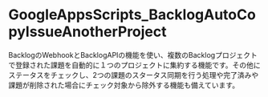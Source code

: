 # GoogleAppsScripts_BacklogAutoCopyIssueAnotherProject
BacklogのWebhookとBacklogAPIの機能を使い、複数のBacklogプロジェクトで登録された課題を自動的に１つのプロジェクトに集約する機能です。その他にステータスをチェックし、2つの課題のスタータス同期を行う処理や完了済みや課題が削除された場合にチェック対象から除外する機能も備えています。
